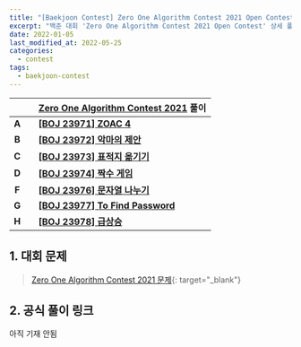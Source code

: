 ```yaml
---
title: "[Baekjoon Contest] Zero One Algorithm Contest 2021 Open Contest"
excerpt: "백준 대회 'Zero One Algorithm Contest 2021 Open Contest' 상세 풀이 링크"
date: 2022-01-05
last_modified_at: 2022-05-25
categories:
  - contest
tags:
  - baekjoon-contest
---
```


|||[Zero One Algorithm Contest 2021](https://burningfalls.github.io/contest/zeroone2021-baekjoon-contest) 풀이|
|:---:|:---:|:---|
|**A**||**[[BOJ 23971] ZOAC 4](https://burningfalls.github.io/algorithm/boj-23971/)**|
|**B**||**[[BOJ 23972] 악마의 제안](https://burningfalls.github.io/algorithm/boj-23972/)**|
|**C**||**[[BOJ 23973] 표적지 옮기기](https://burningfalls.github.io/algorithm/boj-23973/)**|
|**D**||**[[BOJ 23974] 짝수 게임](https://burningfalls.github.io/algorithm/boj-23974/)**|
|**F**||**[[BOJ 23976] 문자열 나누기](https://burningfalls.github.io/algorithm/boj-23976/)**|
|**G**||**[[BOJ 23977] To Find Password](https://burningfalls.github.io/algorithm/boj-23977/)**|
|**H**||**[[BOJ 23978] 급상승](https://burningfalls.github.io/algorithm/boj-23978/)**|

## 1. 대회 문제

> [Zero One Algorithm Contest 2021 문제](https://www.acmicpc.net/category/detail/2956){: target="_blank"}

## 2. 공식 풀이 링크

아직 기재 안됨
